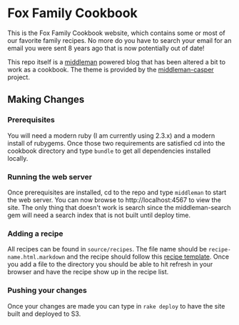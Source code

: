 # Fox Family Cookbook
This is the Fox Family Cookbook website, which contains some or most of our favorite family recipes. No more do you have to search your email for an email you were sent 8 years ago that is now potentially out of date!

This repo itself is a [middleman](https://middlemanapp.com/) powered blog that has been altered a bit to work as a cookbook. The theme is provided by the [middleman-casper](https://github.com/danielbayerlein/middleman-casper) project.

## Making Changes
### Prerequisites
You will need a modern ruby (I am currently using 2.3.x) and a modern install of rubygems. Once those two requirements are satisfied cd into the cookbook directory and type `bundle` to get all dependencies installed locally.

### Running the web server
Once prerequisites are installed, cd to the repo and type `middleman` to start the web server. You can now browse to http://localhost:4567 to view the site. The only thing that doesn't work is search since the middleman-search gem will need a search index that is not built until deploy time.

### Adding a recipe
All recipes can be found in `source/recipes`. The file name should be `recipe-name.html.markdown` and the recipe should follow this [recipe template](https://gist.githubusercontent.com/anonymous/ff969d248019f2e5b105b3819889ddd2/raw/fb1da5f549890a5418042ef5b2a9af82803ed869/gistfile1.txt). Once you add a file to the directory you should be able to hit refresh in your browser and have the recipe show up in the recipe list.

### Pushing your changes
Once your changes are made you can type in `rake deploy` to have the site built and deployed to S3.

